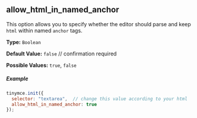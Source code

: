 ## allow_html_in_named_anchor

This option allows you to specify whether the editor should parse and keep `html` within named `anchor` tags.

**Type:** `Boolean`

**Default Value:** `false`  // confirmation required

**Possible Values:** `true`, `false`

##### Example

```js
tinymce.init({
  selector: "textarea",  // change this value according to your html
  allow_html_in_named_anchor: true
});
```
